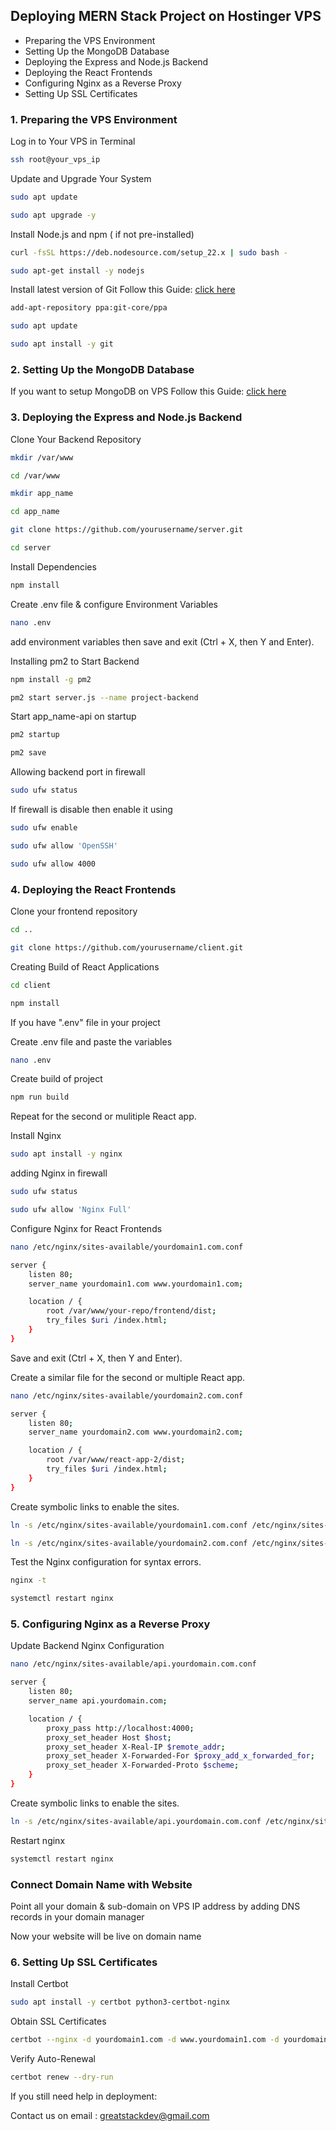 
## Deploying MERN Stack Project on Hostinger VPS

- Preparing the VPS Environment
- Setting Up the MongoDB Database
- Deploying the Express and Node.js Backend
- Deploying the React Frontends
- Configuring Nginx as a Reverse Proxy
- Setting Up SSL Certificates

### 1. Preparing the VPS Environment

Log in to Your VPS in Terminal 

```bash
ssh root@your_vps_ip
```

Update and Upgrade Your System

```bash
sudo apt update
```
```bash
sudo apt upgrade -y
```

Install Node.js and npm ( if not pre-installed)

```bash
curl -fsSL https://deb.nodesource.com/setup_22.x | sudo bash -
```
```bash
sudo apt-get install -y nodejs
```

Install latest version of Git 
Follow this Guide: [click here](https://git-scm.com/downloads/linux)

```bash
add-apt-repository ppa:git-core/ppa
```
```bash
sudo apt update
```
```bash
sudo apt install -y git
```

###  2. Setting Up the MongoDB Database

If you want to setup MongoDB on VPS Follow this Guide: [click here](https://www.mongodb.com/docs/manual/tutorial/install-mongodb-on-ubuntu/)


### 3. Deploying the Express and Node.js Backend

Clone Your Backend Repository

```bash
mkdir /var/www
```
```bash
cd /var/www
```
```bash
mkdir app_name
```
```bash
cd app_name
```
```bash
git clone https://github.com/yourusername/server.git
```
```bash
cd server
```

Install Dependencies

```bash
npm install
```
Create .env file & configure Environment Variables

```bash
nano .env
```

add environment variables then save and exit (Ctrl + X, then Y and Enter).


Installing pm2 to Start Backend

```bash
npm install -g pm2
```
```bash
pm2 start server.js --name project-backend
```
Start app_name-api on startup
```bash
pm2 startup
```
```bash
pm2 save
```

Allowing backend port in firewall 
```bash
sudo ufw status
```

If firewall is disable then enable it using 
```bash
sudo ufw enable
```
```bash
sudo ufw allow 'OpenSSH'
```
```bash
sudo ufw allow 4000
```

### 4. Deploying the React Frontends

Clone your frontend repository
```bash
cd ..
```
```bash
git clone https://github.com/yourusername/client.git
```

Creating Build of React Applications
```bash
cd client
```
```bash
npm install
```
If you have ".env" file in your project

Create .env file and paste the variables
```bash
nano .env
```
Create build of project
```bash
npm run build
```

Repeat for the second or mulitiple React app.

Install Nginx

```bash
sudo apt install -y nginx
```

adding Nginx in firewall

```bash
sudo ufw status
```
```bash
sudo ufw allow 'Nginx Full'
```


Configure Nginx for React Frontends


```bash
nano /etc/nginx/sites-available/yourdomain1.com.conf
```

```bash
server {
    listen 80;
    server_name yourdomain1.com www.yourdomain1.com;

    location / {
        root /var/www/your-repo/frontend/dist;
        try_files $uri /index.html;
    }
}
```
Save and exit (Ctrl + X, then Y and Enter).

Create a similar file for the second or multiple React app.

```bash
nano /etc/nginx/sites-available/yourdomain2.com.conf
```

```bash
server {
    listen 80;
    server_name yourdomain2.com www.yourdomain2.com;

    location / {
        root /var/www/react-app-2/dist;
        try_files $uri /index.html;
    }
}
```

Create symbolic links to enable the sites.

```bash
ln -s /etc/nginx/sites-available/yourdomain1.com.conf /etc/nginx/sites-enabled/
```

```bash
ln -s /etc/nginx/sites-available/yourdomain2.com.conf /etc/nginx/sites-enabled/
```

Test the Nginx configuration for syntax errors.

```bash
nginx -t
```

```bash
systemctl restart nginx
```

### 5. Configuring Nginx as a Reverse Proxy

Update Backend Nginx Configuration

```bash
nano /etc/nginx/sites-available/api.yourdomain.com.conf
```
```bash
server {
    listen 80;
    server_name api.yourdomain.com;

    location / {
        proxy_pass http://localhost:4000;
        proxy_set_header Host $host;
        proxy_set_header X-Real-IP $remote_addr;
        proxy_set_header X-Forwarded-For $proxy_add_x_forwarded_for;
        proxy_set_header X-Forwarded-Proto $scheme;
    }
}
```

Create symbolic links to enable the sites.

```bash
ln -s /etc/nginx/sites-available/api.yourdomain.com.conf /etc/nginx/sites-enabled/
```

Restart nginx

```bash
systemctl restart nginx
```

### Connect Domain Name with Website

Point all your domain & sub-domain on VPS IP address by adding DNS records in your domain manager 

Now your website will be live on domain name

### 6. Setting Up SSL Certificates 

Install Certbot

```bash
sudo apt install -y certbot python3-certbot-nginx
```

Obtain SSL Certificates

```bash
certbot --nginx -d yourdomain1.com -d www.yourdomain1.com -d yourdomain2.com -d api.yourdomain.com
```

Verify Auto-Renewal

```bash
certbot renew --dry-run
```

If you still need help in deployment:

Contact us on email : greatstackdev@gmail.com
